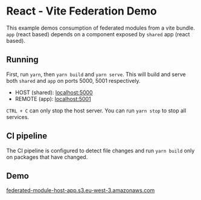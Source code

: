 # React - Vite Federation Demo

This example demos consumption of federated modules from a vite bundle. `app` (react based) depends on a component exposed by `shared` app (react based).

## Running

First, run `yarn`, then `yarn build` and `yarn serve`. This will build and serve both `shared` and `app` on ports 5000, 5001 respectively.

- HOST (shared): [localhost:5000](http://localhost:5000/)
- REMOTE (app): [localhost:5001](http://localhost:5001/)

`CTRL + C` can only stop the host server. You can run `yarn stop` to stop all services.

## CI pipeline

The CI pipeline is configured to detect file changes and run `yarn build` only on packages that have changed. 

## Demo

[federated-module-host-app.s3.eu-west-3.amazonaws.com](https://federated-module-host-app.s3.eu-west-3.amazonaws.com/index.html)